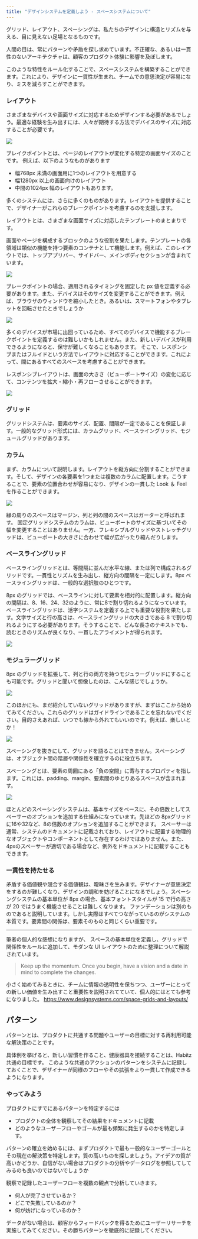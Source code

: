 ```yaml
---
title: "デザインシステムを定義しよう - スペースシステムについて"
---
```


グリッド、レイアウト、スペーシングは、私たちのデザインに構造とリズムを与える、目に見えない足場となるものです。

人間の目は、常にパターンや矛盾を探し求めています。不正確な、あるいは一貫性のないアーキテクチャは、顧客のプロダクト体験に影響を及ぼします。

このような特性をルール化することで、スペースシステムを構築することができます。これにより、デザインに一貫性が生まれ、チームでの意思決定が容易になり、ミスを減らすことができます。

### レイアウト
さまざまなデバイスや画面サイズに対応するためデザインする必要があるでしょう。最適な経験を生み出すには、人々が期待する方法でデバイスのサイズに対応することが必要です。

![](https://storage.googleapis.com/zenn-user-upload/027bd7be13a1-20230604.png)

ブレイクポイントとは、ページのレイアウトが変化する特定の画面サイズのことです。
例えば、以下のようなものがあります

- 幅768px 未満の画面用に1つのレイアウトを用意する
- 幅1280px 以上の画面向けのレイアウト
- 中間の1024px 幅のレイアウトもあります。

多くのシステムには、さらに多くのものがあります。レイアウトを提供することで、デザイナーがこれらのブレークポイントを考慮するのを支援します。

レイアウトとは、さまざまな画面サイズに対応したテンプレートのまとまりです。

画面やページを構成するブロックのような役割を果たします。テンプレートの各領域は類似の機能を持つ要素のコンテナとして機能します。例えば、このレイアウトでは、トップアプリバー、サイドバー、メインボディセクションが含まれています。

![](https://storage.googleapis.com/zenn-user-upload/068a41ed7b1e-20230604.png)

ブレークポイントの場合、適用されるタイミングを固定した px 値を定義する必要があります。また、デバイスはそのサイズを変更することができます。例えば、ブラウザのウィンドウを縮小したとき。あるいは、スマートフォンやタブレットを回転させたときでしょうか

![](https://storage.googleapis.com/zenn-user-upload/7ad5da9eefbf-20230604.gif)

多くのデバイスが市場に出回っているため、すべてのデバイスで機能するブレークポイントを定義するのは難しいかもしれません。また、新しいデバイスが利用できるようになると、保守が難しくなることもあります。
そこで、レスポンシブまたはフルイドという方法でレイアウトに対応することができます。これによって、間にあるすべてのスペースを考慮することができます。

レスポンシブレイアウトは、画面の大きさ（ビューポートサイズ）の変化に応じて、コンテンツを拡大・縮小・再フローさせることができます。

![](https://storage.googleapis.com/zenn-user-upload/1d3f8fae3681-20230604.gif)

### グリッド
グリッドシステムは、要素のサイズ、配置、間隔が一定であることを保証します。一般的なグリッド形式には、カラムグリッド、ベースライングリッド、モジュールグリッドがあります。

### カラム
まず、カラムについて説明します。レイアウトを縦方向に分割することができます。そして、デザインの各要素を1つまたは複数のカラムに配置します。こうすることで、要素の位置合わせが容易になり、デザインの一貫した Look ＆ Feel を作ることができます。

![](https://storage.googleapis.com/zenn-user-upload/ffe245d10baa-20230604.png)

縁の周りのスペースはマージン、列と列の間のスペースはガーターと呼ばれます。
固定グリッドシステムのカラムは、ビューポートのサイズに基づいてその幅を変更することはありません。一方、フレキシブルグリッドやストレッチグリッドは、ビューポートの大きさに合わせて幅が広がったり縮んだりします。

### ベースライングリッド
ベースライングリッドとは、等間隔に並んだ水平な線、または列で構成されるグリッドです。一貫性とリズムを生み出し、縦方向の間隔を一定にします。8px ベースライングリッドは、一般的な選択肢のひとつです。

8px のグリッドでは、ベースラインに対して要素を相対的に配置します。縦方向の間隔は、8、16、24、32のように、常に8で割り切れるようになっています。
ベースライングリッドは、活字システムを定義する上でも重要な役割を果たします。文字サイズと行の高さは、ベースライングリッドの大きさである 8 で割り切れるようにする必要があります。そうすることで、どんな長さのテキストでも、読むときのリズムが良くなり、一貫したアライメントが得られます。

![](https://storage.googleapis.com/zenn-user-upload/964ae7c54100-20230604.png)


### モジュラーグリッド 
8px のグリッドを拡張して、列と行の両方を持つモジュラーグリッドにすることも可能です。グリッドと聞いて想像したのは、こんな感じでしょうか。

![](https://storage.googleapis.com/zenn-user-upload/27b85bfe96b9-20230604.png)

このほかにも、まだ紹介していないグリッドがありますが、まずはここから始めてみてください。これらのグリッドはガイドラインであることを忘れないでください。目的さえあれば、いつでも線から外れてもいいのです。例えば、楽しいとか！

![](https://storage.googleapis.com/zenn-user-upload/bb93ea159de1-20230604.png)

スペーシングを抜きにして、グリッドを語ることはできません。スペーシングは、オブジェクト間の階層や関係性を確立するのに役立ちます。

スペーシングとは、要素の周囲にある「負の空間」に寄与するプロパティを指します。これには、padding、margin、要素間のゆとりあるスペースが含まれます。

![](https://storage.googleapis.com/zenn-user-upload/b1ebafed224f-20230604.png)

ほとんどのスペーシングシステムは、基本サイズをベースに、その倍数としてスペーサーのオプションを追加する仕組みになっています。先ほどの 8pxグリッドに16や32など、8の倍数のオプションを追加することができます。
スペーサーは通常、システムのドキュメントに記載されており、レイアウトに配置する物理的なオブジェクトやコンポーネントとして存在するわけではありません。また、4pxのスペーサーが適切である場合など、例外をドキュメントに記載することもできます。

### 一貫性を持たせる
矛盾する価値観や競合する価値観は、曖昧さを生みます。デザイナーが意思決定をするのが難しくなり、デザインの調和を妨げることになるでしょう。スペーシングシステムの基本単位が 8px の場合、基本フォントスタイルが 15 で行の高さが 20 ではうまく機能させることは難しくなります。
ファンデーションは別のものであると説明しています。しかし実際はすべてつながっているのがシステムの本質です。要素間の関係は、要素そのものと同じくらい重要です。

---
筆者の個人的な感想になりますが、
スペースの基本単位を定義し、グリッドで関係性をルールに追加して、モダンな UI レイアウトのために整理について解説されています。
> Keep up the momentum. Once you begin, have a vision and a date in mind to complete the changes.

小さく始めてみるときに、チームに情報の透明性を保ちつつ、ユーザーにとっての新しい価値を生み出すこと重要性を説明されてていて、個人的にはとても参考になりました。
https://www.designsystems.com/space-grids-and-layouts/

## パターン
パターンとは、プロダクトに共通する問題やユーザーの目標に対する再利用可能な解決策のことです。

具体例を挙げると、新しい習慣を作ること、健康器具を接続することは、Habitz 共通の目標です。
このような共通のアクションのパターンをシステムに記録しておくことで、デザイナーが同様のフローやその拡張をより一貫して作成できるようになります。

### やってみよう
プロダクトにすでにあるパターンを特定するには
- プロダクトの全体を観察してその結果をドキュメントに記載
- どのようなユーザーフローやゴールが最も頻繁に発生するのかを特定します。

パターンの確立を始めるには、まずプロダクトで最も一般的なユーザーゴールとその現在の解決策を特定します。質の高いものを探しましょう。アイデアの質が高いかどうか、自信がない場合はプロダクトの分析やデータログを参照してしてみるのも良いのではないでしょうか

観察で記録したユーザーフローを複数の観点で分析していきます。
- 何人が完了させているか？
- どこで失敗しているのか？
- 何が妨げになっているのか？

データがない場合は、顧客からフィードバックを得るためにユーザーリサーチを実施してみてください。その勝ちパターンを徹底的に記録してください。